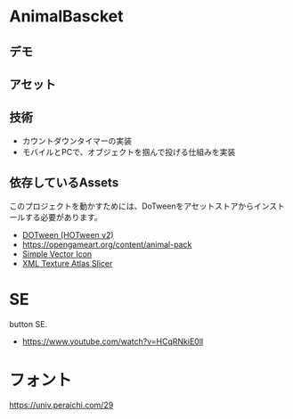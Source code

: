 # AnimalBascket


## デモ

## アセット

## 技術
- カウントダウンタイマーの実装
- モバイルとPCで、オブジェクトを掴んで投げる仕組みを実装

## 依存しているAssets
このプロジェクトを動かすためには、DoTweenをアセットストアからインストールする必要があります。
- [DOTween (HOTween v2)](https://assetstore.unity.com/packages/tools/animation/dotween-hotween-v2-27676)
- https://opengameart.org/content/animal-pack
- [Simple Vector Icon](https://assetstore.unity.com/packages/2d/gui/icons/simple-vector-icons-101218)
- [XML Texture Atlas Slicer](https://assetstore.unity.com/packages/tools/utilities/xml-texture-atlas-slicer-36103)

# SE
button SE.
- https://www.youtube.com/watch?v=HCqRNkiE0lI

# フォント
https://univ.peraichi.com/29